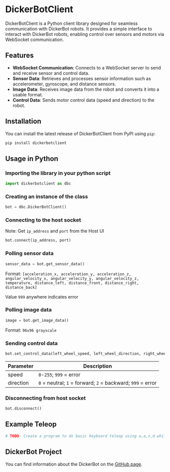 # DickerBotClient

DickerBotClient is a Python client library designed for seamless communication with DickerBot robots. It provides a simple interface to interact with DickerBot robots, enabling control over sensors and motors via WebSocket communication.

## Features

- **WebSocket Communication**: Connects to a WebSocket server to send and receive sensor and control data.
- **Sensor Data**: Retrieves and processes sensor information such as accelerometer, gyroscope, and distance sensors.
- **Image Data**: Receives image data from the robot and converts it into a usable format.
- **Control Data**: Sends motor control data (speed and direction) to the robot.

## Installation

You can install the latest release of DickerBotClient from PyPI using `pip`:

```bash
pip install dickerbotclient
```

## Usage in Python

### Importing the library in your python script
```python
import dickerbotclient as dbc
```

### Creating an instance of the class
```python
bot = dbc.DickerBotClient()
```

### Connecting to the host socket
Note: Get `ip_address` and `port` from the Host UI
```python
bot.connect(ip_address, port)
```

### Polling sensor data
```python
sensor_data = bot.get_sensor_data()
```
Format: `[acceleration_x, acceleration_y, acceleration_z, angular_velocity_x, angular_velocity_y, angular_velocity_z, temperature, distance_left, distance_front, distance_right, distance_back]`

Value `999` anywhere indicates error

### Polling image data
```python
image = bot.get_image_data()
```

Format: `96x96 grayscale`

### Sending control data
```python
bot.set_control_data(left_wheel_speed, left_wheel_direction, right_wheel_speed, right_wheel_direction)
```
| **Parameter** | **Description** |
|---------------|-----------------|
| speed | `0`-`255`; `999` = error |
| direction | `0` = neutral; `1` = forward; `2` = backward; `999` = error |

### Disconnecting from host socket
```python
bot.disconnect()
```

## Example Teleop
```python
# TODO: Create a program to do basic keyboard teleop using w,a,s,d while showing realtime video stream and IMU/proximity data.
```

## DickerBot Project

You can find information about the DickerBot on the [GitHub page](https://github.com/keshavshankar08/DickerBot/tree/main).